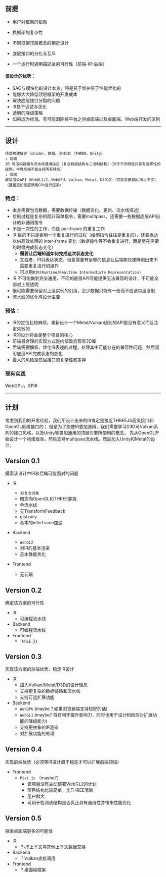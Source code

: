 
## 前提

- 用户对框架的依赖
- 换框架的复杂性


- 不同框架顶层概念的相近设计
- 底层接口的分化与互斥


- 一个运行时通用描述层的可行性（前端-IR-后端）



#### 该设计的优势：

- SAO与模块化的设计本身，将是易于维护易于性能优化的
- 能够大大降低顶层框架的开发成本
- 解决底层接口分裂的问题
- IR易于调试与优化
- 透明的降级策略
- 如果成为标准，有可能消除掉平台之间桌面端以及桌面端、Web端开发的区别

---

## 设计

```
场景构建描述（shader、数据、流水线）（THREE，Unity）
↓ 前端
IR 可渲染数据与流水线通用描述（复合数据结构与二进制结构）（对于不同特性只能有选择性的提供，毕竟后端不能支持所有特性）
↓ 后端
底层渲染API（WebGL1/2、WebGPU、Vulkan、Metal、D3D12）（可能需要超出JS上下文）（甚至更加低层调用GPU进行渲染）
```

### 特点：
- 本身需要包含数据，需要数据传输（数据变化、更新、流水线描述）
- 绘制过程是复杂的而非简单指令，需要multipass，还需要一些根据底层API设计的非通用指令
- 不是一次性的工作，而是 per-frame 的重复工作
- IR 目的不只是表明一个重复进行的过程（绘制指令往往是重复的），还要表达以供高效处理的 inter-frame 变化（数据操作等不会重复进行，而是尽在需要的时候完成状态变化）
    - **需要让后端知道如何完成这次状态变化**
    - 又或者，IR只表达状态，但是需要有足够的信息让后端能快速辨别出来不需要重复进行的操作
    - 可以用`RIR(Runtime/Realtime Intermediate Representation)`
- IR 不可能做到完全通用，不同的底层API可能提供无法兼容的设计，不可能全部对上层透明
- 很可能需要保留对上层实例的引用，至少数据只能有一份而不应该每层复制
- 流水线的优化与设计主要

### 预估：
- IR的定位比较麻烦，重新设计一个Metal/Vulkan级别的API是没有意义而且注定失败的
- IR的设计将会是整个项目的核心
- 前端最合理的实现方式是内部改造现有3D库
- 后端需要解析、优化IR表述的过程，处理其中可能存在的兼容性问题，然后调用底层API完成状态的变化
- 最大的风险是底层接口的复杂性和差异

### 现有实践
WebGPU，SPIR

---

## 计划

考虑到我们的开发经验，我们所设计出来的IR肯定是接近THREEJS高级接口和OpenGL低级接口的；
但是为了能使IR更加通用，我们需要学习D3D可Vulkan系列的接口风格，以及Unity等更加通用的顶层引擎所使用的概念。
先从OpenGL开始设计一个初级版本。然后支持multipass流水线。然后加入Unity和Metal的设计。

## Version 0.1

摸索该设计中IR和后端可能面对的问题

- IR
    - `JS复合对象`
    - 概念向OpenGL和THREE靠拢
    - 单流水线
    - 无TransformFeedback
    - glsl only
    - 基本的interframe加速

- Backend
  - `WebGL2`
  - 对IR的基本渲染
  - 基本性能优化
- Frontend
  - 无前端

## Version 0.2

确定该方案的可行性

- IR
  - 可编程流水线
- Backend
  - 可编程流水线
- Frontend
  - `THREE.js`

## Version 0.3

实现该方案的后端优势，稳定IR设计

- IR
  - 加入Vulkan/Metal/D3D的设计理念
  - 支持更复杂的数据链路和流水线
  - 支持可选扩展功能
- Backend
  - `WebGPU` (maybe？如果浏览器端支持较好的话)
  - `WebGL1` (maybe? 将有利于提升影响力，同时也用于设计和检测对扩展功能的降级能力)
  - 支持更抽象的IR渲染
  - 对扩展功能的处理

## Version 0.4

实现前端优势（必须等IR设计趋于稳定才可以扩展前端领域）

- Frontend
  - `Pixi.js` （maybe?）
    - 该项目没有主动部署WebGL2的计划
    - 项目结构比较简单，比THREE清晰
    - 用户群大
    - 可用于检测该结构是否真正具有通用性并带来性能优化

## Version 0.5

探索桌面端更多的可能性

- IR
  - ？JS上下文与其他上下文数据交换
- Backend
  - ？Vulkan直接调用
- Frontend
  - ？桌面端框架
